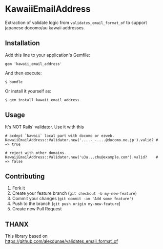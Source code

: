 # KawaiiEmailAddress

Extraction of validate logic from `validates_email_format_of` to support japanese docomo/au kawaii addresses.

## Installation

Add this line to your application's Gemfile:

    gem 'kawaii_email_address'

And then execute:

    $ bundle

Or install it yourself as:

    $ gem install kawaii_email_address

## Usage

It's NOT Rails' validator. Use it with this

```
# acdept `kawaii` local part with docomo or ezweb.
KawaiiEmailAddress::Validator.new('....-_-....@docomo.ne.jp').valid? # => true

# reject with other domains.
KawaiiEmailAddress::Validator.new('u3u...chu@example.com').valid?    # => false
```

## Contributing

1. Fork it
2. Create your feature branch (`git checkout -b my-new-feature`)
3. Commit your changes (`git commit -am 'Add some feature'`)
4. Push to the branch (`git push origin my-new-feature`)
5. Create new Pull Request

## THANX

This library based on https://github.com/alexdunae/validates_email_format_of
